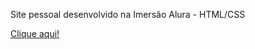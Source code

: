 Site pessoal desenvolvido na Imersão Alura - HTML/CSS

 [Clique aqui!](https://graziellecafe.github.io/site-pessoal/)

